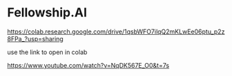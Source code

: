 # Fellowship.AI

https://colab.research.google.com/drive/1qsbWFO7ilqQ2mKLwEe06ptu_p2z8FPa_?usp=sharing

use the link to open in colab

https://www.youtube.com/watch?v=NqDK567E_O0&t=7s
